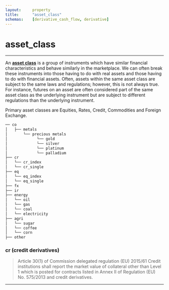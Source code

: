 ```yaml
---
layout:		property
title:		"asset_class"
schemas:	[derivative_cash_flow, derivative]
---
```


# asset_class

---

An [**asset class**][wiki] is a group of instruments which have similar financial characteristics and behave similarly in the marketplace. We can often break these instruments into those having to do with real assets and those having to do with financial assets. Often, assets within the same asset class are subject to the same laws and regulations; however, this is not always true. For instance, futures on an asset are often considered part of the same asset class as the underlying instrument but are subject to different regulations than the underlying instrument.

Primary asset classes are Equities, Rates, Credit, Commodities and Foreign Exchange.

```bash
── co
│   ├── metals
│       └── precious metals
│             └── gold
│             └── silver
│             └── platinum
│             └── palladium
├── cr
│   └── cr_index
│   └── cr_single
├── eq
│   └── eq_index
│   └── eq_single
├── fx
├── ir
├── energy
│   └── oil
│   └── gas
│   └── coal
│   └── electricity
├── agri
│   └── sugar
│   └── coffee
│   └── corn  
├── other
```

### cr (credit derivatives)
> Article 30(1) of Commission delegated regulation (EU) 2015/61
Credit institutions shall report the market value of collateral other than Level 1 which is posted for contracts listed in Annex II of Regulation (EU) No. 575/2013 and credit derivatives.


---

[wiki]: https://en.wikipedia.org/wiki/Asset_classes
